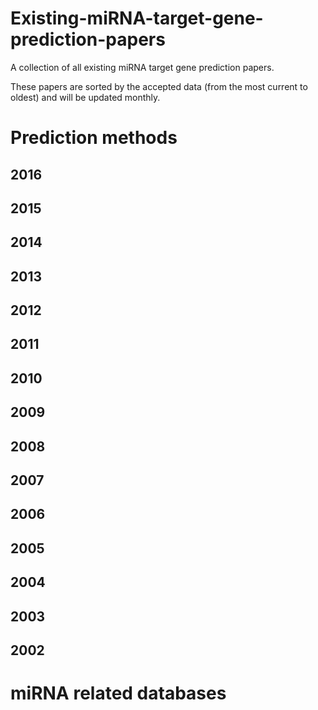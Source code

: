 # Existing-miRNA-target-gene-prediction-papers
A collection of all existing miRNA target gene prediction papers.

These papers are sorted by the accepted data (from the most current to oldest) and will be updated monthly.

# Prediction methods

## 2016

## 2015

## 2014

## 2013

## 2012

## 2011

## 2010

## 2009

## 2008

## 2007

## 2006

## 2005

## 2004

## 2003

## 2002

# miRNA related databases
